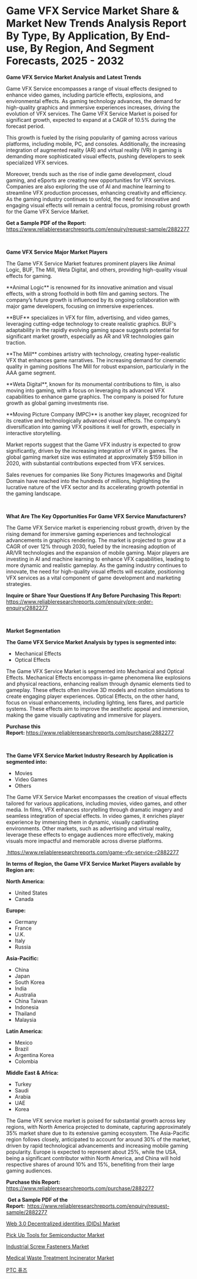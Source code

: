 <p><h1>Game VFX Service Market Share & Market New Trends Analysis Report By Type, By Application, By End-use, By Region, And Segment Forecasts, 2025 - 2032</h1></p><p><strong>Game VFX Service Market Analysis and Latest Trends</strong></p>
<p><p>Game VFX Service encompasses a range of visual effects designed to enhance video games, including particle effects, explosions, and environmental effects. As gaming technology advances, the demand for high-quality graphics and immersive experiences increases, driving the evolution of VFX services. The Game VFX Service Market is poised for significant growth, expected to expand at a CAGR of 10.5% during the forecast period. </p><p>This growth is fueled by the rising popularity of gaming across various platforms, including mobile, PC, and consoles. Additionally, the increasing integration of augmented reality (AR) and virtual reality (VR) in gaming is demanding more sophisticated visual effects, pushing developers to seek specialized VFX services. </p><p>Moreover, trends such as the rise of indie game development, cloud gaming, and eSports are creating new opportunities for VFX services. Companies are also exploring the use of AI and machine learning to streamline VFX production processes, enhancing creativity and efficiency. As the gaming industry continues to unfold, the need for innovative and engaging visual effects will remain a central focus, promising robust growth for the Game VFX Service Market.</p></p>
<p><strong>Get a Sample PDF of the Report:&nbsp;</strong> <a href="https://www.reliableresearchreports.com/enquiry/request-sample/2882277?utm_campaign=38&utm_medium=2&utm_source=Github&utm_content=ia&utm_term=13032025&utm_id=game-vfx-service">https://www.reliableresearchreports.com/enquiry/request-sample/2882277</a></p>
<p>&nbsp;</p>
<p><strong>Game VFX Service Major Market Players</strong></p>
<p><p>The Game VFX Service Market features prominent players like Animal Logic, BUF, The Mill, Weta Digital, and others, providing high-quality visual effects for gaming. </p><p>**Animal Logic** is renowned for its innovative animation and visual effects, with a strong foothold in both film and gaming sectors. The company’s future growth is influenced by its ongoing collaboration with major game developers, focusing on immersive experiences. </p><p>**BUF** specializes in VFX for film, advertising, and video games, leveraging cutting-edge technology to create realistic graphics. BUF's adaptability in the rapidly evolving gaming space suggests potential for significant market growth, especially as AR and VR technologies gain traction.</p><p>**The Mill** combines artistry with technology, creating hyper-realistic VFX that enhances game narratives. The increasing demand for cinematic quality in gaming positions The Mill for robust expansion, particularly in the AAA game segment.</p><p>**Weta Digital**, known for its monumental contributions to film, is also moving into gaming, with a focus on leveraging its advanced VFX capabilities to enhance game graphics. The company is poised for future growth as global gaming investments rise.</p><p>**Moving Picture Company (MPC)** is another key player, recognized for its creative and technologically advanced visual effects. The company’s diversification into gaming VFX positions it well for growth, especially in interactive storytelling.</p><p>Market reports suggest that the Game VFX industry is expected to grow significantly, driven by the increasing integration of VFX in games. The global gaming market size was estimated at approximately $159 billion in 2020, with substantial contributions expected from VFX services.</p><p>Sales revenues for companies like Sony Pictures Imageworks and Digital Domain have reached into the hundreds of millions, highlighting the lucrative nature of the VFX sector and its accelerating growth potential in the gaming landscape.</p></p>
<p>&nbsp;</p>
<p><strong>What Are The Key Opportunities For Game VFX Service Manufacturers?</strong></p>
<p><p>The Game VFX Service market is experiencing robust growth, driven by the rising demand for immersive gaming experiences and technological advancements in graphics rendering. The market is projected to grow at a CAGR of over 12% through 2030, fueled by the increasing adoption of AR/VR technologies and the expansion of mobile gaming. Major players are investing in AI and machine learning to enhance VFX capabilities, leading to more dynamic and realistic gameplay. As the gaming industry continues to innovate, the need for high-quality visual effects will escalate, positioning VFX services as a vital component of game development and marketing strategies.</p></p>
<p><strong>Inquire or Share Your Questions If Any Before Purchasing This Report:</strong> <a href="https://www.reliableresearchreports.com/enquiry/pre-order-enquiry/2882277?utm_campaign=38&utm_medium=2&utm_source=Github&utm_content=ia&utm_term=13032025&utm_id=game-vfx-service">https://www.reliableresearchreports.com/enquiry/pre-order-enquiry/2882277</a></p>
<p>&nbsp;</p>
<p><strong>Market Segmentation</strong></p>
<p><strong>The Game VFX Service Market Analysis by types is segmented into:</strong></p>
<p><ul><li> Mechanical Effects</li><li>Optical Effects</li></ul></p>
<p><p>The Game VFX Service Market is segmented into Mechanical and Optical Effects. Mechanical Effects encompass in-game phenomena like explosions and physical reactions, enhancing realism through dynamic elements tied to gameplay. These effects often involve 3D models and motion simulations to create engaging player experiences. Optical Effects, on the other hand, focus on visual enhancements, including lighting, lens flares, and particle systems. These effects aim to improve the aesthetic appeal and immersion, making the game visually captivating and immersive for players.</p></p>
<p><strong>Purchase this Report:&nbsp;</strong><a href="https://www.reliableresearchreports.com/purchase/2882277?utm_campaign=38&utm_medium=2&utm_source=Github&utm_content=ia&utm_term=13032025&utm_id=game-vfx-service">https://www.reliableresearchreports.com/purchase/2882277</a></p>
<p>&nbsp;</p>
<p><strong>The Game VFX Service Market Industry Research by Application is segmented into:</strong></p>
<p><ul><li>Movies</li><li>Video Games</li><li>Others</li></ul></p>
<p><p>The Game VFX Service Market encompasses the creation of visual effects tailored for various applications, including movies, video games, and other media. In films, VFX enhances storytelling through dramatic imagery and seamless integration of special effects. In video games, it enriches player experience by immersing them in dynamic, visually captivating environments. Other markets, such as advertising and virtual reality, leverage these effects to engage audiences more effectively, making visuals more impactful and memorable across diverse platforms.</p></p>
<p><a href="https://www.reliableresearchreports.com/game-vfx-service-r2882277?utm_campaign=38&utm_medium=2&utm_source=Github&utm_content=ia&utm_term=13032025&utm_id=game-vfx-service">&nbsp;https://www.reliableresearchreports.com/game-vfx-service-r2882277</a></p>
<p><strong>In terms of Region, the Game VFX Service Market Players available by Region are:</strong></p>
<p>
    <p> <strong> North America: </strong>
        <ul>
            <li>United States</li>
            <li>Canada</li>
        </ul>
        </p> 
    <p> <strong> Europe: </strong>
        <ul>
            <li>Germany</li>
            <li>France</li>
            <li>U.K.</li>
            <li>Italy</li>
            <li>Russia</li>
        </ul>
        </p> 
    <p> <strong> Asia-Pacific: </strong>
        <ul>
            <li>China</li>
            <li>Japan</li>
            <li>South Korea</li>
            <li>India</li>
            <li>Australia</li>
            <li>China Taiwan</li>
            <li>Indonesia</li>
            <li>Thailand</li>
            <li>Malaysia</li>
        </ul>
        </p> 
    <p> <strong> Latin America: </strong>
        <ul>
            <li>Mexico</li>
            <li>Brazil</li>
            <li>Argentina Korea</li>
            <li>Colombia</li>
        </ul>
        </p> 
    <p> <strong> Middle East & Africa: </strong>
        <ul>
            <li>Turkey</li>
            <li>Saudi</li>
            <li>Arabia</li>
            <li>UAE</li>
            <li>Korea</li>
        </ul>
    </p>
    </p>
<p><p>The Game VFX service market is poised for substantial growth across key regions, with North America projected to dominate, capturing approximately 35% market share due to its extensive gaming ecosystem. The Asia-Pacific region follows closely, anticipated to account for around 30% of the market, driven by rapid technological advancements and increasing mobile gaming popularity. Europe is expected to represent about 25%, while the USA, being a significant contributor within North America, and China will hold respective shares of around 10% and 15%, benefiting from their large gaming audiences.</p></p>
<p><strong>Purchase this Report: </strong><a href="https://www.reliableresearchreports.com/purchase/2882277?utm_campaign=38&utm_medium=2&utm_source=Github&utm_content=ia&utm_term=13032025&utm_id=game-vfx-service">https://www.reliableresearchreports.com/purchase/2882277</a></p>
<p>&nbsp;<strong>Get a Sample PDF of the Report:&nbsp;&nbsp;</strong><a href="https://www.reliableresearchreports.com/enquiry/request-sample/2882277?utm_campaign=38&utm_medium=2&utm_source=Github&utm_content=ia&utm_term=13032025&utm_id=game-vfx-service">https://www.reliableresearchreports.com/enquiry/request-sample/2882277</a></p>
<p><strong></strong></p>
<p><p><a href="https://github.com/siertnamba7u/Market-Research-Report-List-1/blob/main/web-30-decentralized-identities-dids-market.md?utm_campaign=38&utm_medium=2&utm_source=Github&utm_content=ia&utm_term=13032025&utm_id=game-vfx-service">Web 3.0 Decentralized identities (DIDs) Market</a></p><p><a href="https://github.com/zakkistuey/Market-Research-Report-List-1/blob/main/pick-up-tools-for-semiconductor-market.md?utm_campaign=38&utm_medium=2&utm_source=Github&utm_content=ia&utm_term=13032025&utm_id=game-vfx-service">Pick Up Tools for Semiconductor Market</a></p><p><a href="https://github.com/reahmmunises/Market-Research-Report-List-1/blob/main/industrial-screw-fasteners-market.md?utm_campaign=38&utm_medium=2&utm_source=Github&utm_content=ia&utm_term=13032025&utm_id=game-vfx-service">Industrial Screw Fasteners Market</a></p><p><a href="https://github.com/jugutstam/Market-Research-Report-List-1/blob/main/medical-waste-treatment-incinerator-market.md?utm_campaign=38&utm_medium=2&utm_source=Github&utm_content=ia&utm_term=13032025&utm_id=game-vfx-service">Medical Waste Treatment Incinerator Market</a></p><p><a href="https://github.com/laholand/Market-Research-Report-List-7/blob/main/498093644537.md?utm_campaign=38&utm_medium=2&utm_source=Github&utm_content=ia&utm_term=13032025&utm_id=game-vfx-service">PTC 퓨즈</a></p></p>